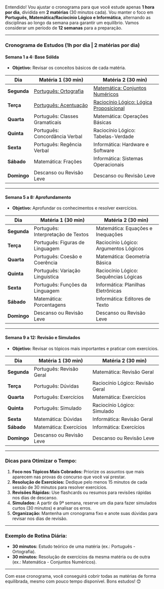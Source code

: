 Entendido! Vou ajustar o cronograma para que você estude apenas **1 hora por dia**, dividida em **2 matérias** (30 minutos cada). Vou manter o foco em **Português, Matemática/Raciocínio Lógico e Informática**, alternando as disciplinas ao longo da semana para garantir um equilíbrio. Vamos considerar um período de **12 semanas** para a preparação.

---

### **Cronograma de Estudos (1h por dia | 2 matérias por dia)**

#### **Semana 1 a 4: Base Sólida**
- **Objetivo:** Revisar os conceitos básicos de cada matéria.

| **Dia**       | **Matéria 1 (30 min)**       | **Matéria 2 (30 min)**               |
|---------------|-----------------------------|-------------------------------------|
| **Segunda**   | [Português: Ortografia](https://youtube.com/playlist?list=PLekVIXMLMZ1TU4PkZ8aTvcrt7BKVGYqgo&si=b0hrOPH71h6w0qmj)        | [Matemática: Conjuntos Numéricos](https://youtube.com/playlist?list=PLekVIXMLMZ1TZb0uLxzkvYId-QK2THN4q&si=j3h1s446IADqLBCG)     |
| **Terça**     | [Português: Acentuação](https://youtu.be/vmKggNWVvtU?si=5B1pFiAvf0eR1ukv)       | [Raciocínio Lógico: Lógica Proposicional](https://youtu.be/d8CkDq65zco?si=0_rWjqV19zP1bLkE) |
| **Quarta**    | Português: Classes Gramaticais | Matemática: Operações Básicas       |
| **Quinta**    | Português: Concordância Verbal | Raciocínio Lógico: Tabelas-Verdade  |
| **Sexta**    | Português: Regência Verbal  | Informática: Hardware e Software    |
| **Sábado**    | Matemática: Frações         | Informática: Sistemas Operacionais |
| **Domingo**  | Descanso ou Revisão Leve    | Descanso ou Revisão Leve            |

---

#### **Semana 5 a 8: Aprofundamento**
- **Objetivo:** Aprofundar os conhecimentos e resolver exercícios.

| **Dia**       | **Matéria 1 (30 min)**       | **Matéria 2 (30 min)**               |
|---------------|-----------------------------|-------------------------------------|
| **Segunda**   | Português: Interpretação de Textos | Matemática: Equações e Inequações  |
| **Terça**     | Português: Figuras de Linguagem | Raciocínio Lógico: Argumentos Lógicos |
| **Quarta**    | Português: Coesão e Coerência | Matemática: Geometria Básica        |
| **Quinta**    | Português: Variação Linguística | Raciocínio Lógico: Sequências Lógicas |
| **Sexta**    | Português: Funções da Linguagem | Informática: Planilhas Eletrônicas  |
| **Sábado**    | Matemática: Porcentagens    | Informática: Editores de Texto      |
| **Domingo**  | Descanso ou Revisão Leve    | Descanso ou Revisão Leve            |

---

#### **Semana 9 a 12: Revisão e Simulados**
- **Objetivo:** Revisar os tópicos mais importantes e praticar com exercícios.

| **Dia**       | **Matéria 1 (30 min)**       | **Matéria 2 (30 min)**               |
|---------------|-----------------------------|-------------------------------------|
| **Segunda**   | Português: Revisão Geral    | Matemática: Revisão Geral           |
| **Terça**     | Português: Dúvidas          | Raciocínio Lógico: Revisão Geral    |
| **Quarta**    | Português: Exercícios       | Matemática: Exercícios              |
| **Quinta**    | Português: Simulado         | Raciocínio Lógico: Simulado         |
| **Sexta**    | Matemática: Dúvidas         | Informática: Revisão Geral          |
| **Sábado**    | Matemática: Exercícios      | Informática: Exercícios             |
| **Domingo**  | Descanso ou Revisão Leve    | Descanso ou Revisão Leve            |

---

### **Dicas para Otimizar o Tempo:**
1. **Foco nos Tópicos Mais Cobrados:** Priorize os assuntos que mais aparecem nas provas do concurso que você vai prestar.
2. **Resolução de Exercícios:** Dedique pelo menos 15 minutos de cada sessão de 30 minutos para resolver exercícios.
3. **Revisões Rápidas:** Use flashcards ou resumos para revisões rápidas nos dias de descanso.
4. **Simulados:** A partir da 9ª semana, reserve um dia para fazer simulados curtos (30 minutos) e analisar os erros.
5. **Organização:** Mantenha um cronograma fixo e anote suas dúvidas para revisar nos dias de revisão.

---

### **Exemplo de Rotina Diária:**
- **30 minutos:** Estudo teórico de uma matéria (ex.: Português - Ortografia).
- **30 minutos:** Resolução de exercícios da mesma matéria ou de outra (ex.: Matemática - Conjuntos Numéricos).

---

Com esse cronograma, você conseguirá cobrir todas as matérias de forma equilibrada, mesmo com pouco tempo disponível. Bons estudos! 😊
